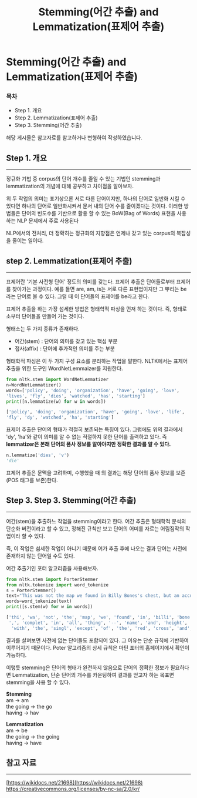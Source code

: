 ﻿---  
title:  "Stemming(어간 추출) and Lemmatization(표제어 추출)"  
  
categories:  
 - NLP
tags:  
 - Study, NLP, Deep learning
 
---

# Stemming(어간 추출) and Lemmatization(표제어 추출)
### 목차

-  Step 1. 개요
-  Step 2. Lemmatization(표제어 추출)
-  Step 3. Stemming(어간 추출)

해당 게시물은 참고자료를 참고하거나 변형하여 작성하였습니다.


## Step 1. 개요
---
정규화 기법 중 corpus의 단어 개수를 줄일 수 있는 기법인 stemming과 lemmatization의 개념에 대해 공부하고 차이점을 알아보자.

위 두 작업의 의미는 표기상으론 서로 다른 단어이지만, 하나의 단어로 일반화 시킬 수 있다면 하나의 단어로 일반화시켜서 문서 내의 단어 수를 줄이겠다는 것이다. 이러한 방법들은 단어의 빈도수를 기반으로 활용 할 수 있는 BoW(Bag of Words) 표현을 사용하는 NLP 문제에서 주로 사용된다 

NLP에서의 전처리, 더 정확히는 정규화의 지향점은 언제나 갖고 있는 corpus의 복잡성을 줄이는 일이다.


## step 2. Lemmatization(표제어 추출)
---
표제어란 '기본 사전형 단어' 정도의 의미를 갖는다. 표제어 추출은 단어들로부터 표제어를 찾아가는 과정이다. 예를 들면 are, am, is는 서로 다른 표현법이지만 그 뿌리는 be 라는 단어로 볼 수 있다. 그럴 때 이 단어들의 표제어를 be라고 한다.

표제어 추출을 하는 가장 섬세한 방법은 형태학적 파싱을 먼저 하는 것이다. 즉, 형태로소부터 단어들을 만들어 가는 것이다.

형태소는 두 가지 종류가 존재하다.

- 어간(stem) : 단어의 의미를 갖고 있는 핵심 부분
- 접사(affix) : 단어에 추가적인 의미를 주는 부분

형태학적 파싱은 이 두 가지 구성 요소를 분리하는 작업을 말한다. NLTK에서는 표제어 추출을 위한 도구인 WordNetLemmaizer를 지원한다. 

```python
from nltk.stem import WordNetLemmatizer
n=WordNetLemmatizer() 
words=['policy', 'doing', 'organization', 'have', 'going', 'love', 
'lives', 'fly', 'dies', 'watched', 'has', 'starting'] 
print([n.lemmatize(w) for w in words])
```
```python
['policy', 'doing', 'organization', 'have', 'going', 'love', 'life', 
'fly', 'dy', 'watched', 'ha', 'starting']
```
표제어 추출은 단어의 형태가 적절히 보존되는 특징이 있다. 그럼에도 위의 결과에서 'dy', 'ha'와 같이 의미를 알 수 없는 적절하지 못한 단어를 출력하고 있다. 즉 **lemmatizer은 본래 단어의 품사 정보를 알아야지만 정확한 결과를 알 수 있다.**

```python
n.lemmatize('dies', 'v')
'die'
```
표제어 추출은 문맥을 고려하며, 수행했을 때 의 결과는 해당 단어의 품사 정보를 보존(POS 태그를 보존)한다.

## Step 3. Step 3. Stemming(어간 추출)
---

어간(stem)을 추출하느 작업을 stemming이라고 한다. 어간 추출은 형태학적 분석의 단순화 버전이라고 할 수 있고, 정해진 규칙만 보고 단어의 어미를 자르는 어림짐작의 작업이라 할 수 있다. 

즉, 이 작업은 섬세한 작업이 아니기 때문에 어가 추출 후에 나오는 결과 단어는 사전에 존재하지 않는 단어일 수도 있다.

어간 추출기인 포터 알고리즘을 사용해보자.

```python
from nltk.stem import PorterStemmer  
from nltk.tokenize import word_tokenize  
s = PorterStemmer()  
text="This was not the map we found in Billy Bones's chest, but an accurate copy, complete in all things--names and heights and soundings--with the single exception of the red crosses and the written notes."  
words=word_tokenize(text)  
print([s.stem(w) for w in words])
```
```python
['thi', 'wa', 'not', 'the', 'map', 'we', 'found', 'in', 'billi', 'bone', "'s", 'chest', ',', 'but', 'an', 'accur', 'copi',
 ',', 'complet', 'in', 'all', 'thing', '--', 'name', 'and', 'height', 'and', 'sound', '--'
  'with', 'the', 'singl', 'except', 'of', 'the', 'red', 'cross', 'and', 'the', 'written', 'note', '.']
```
결과를 살펴보면 사전에 없는 단어들도 포함되어 있다. 그 이유는 단순 규칙에 기반하여 이루어지기 때문이다. Poter 알고리즘의 상세 규칙은 마틴 포터의 홈페이지에서 확인이 가능하다.

이렇듯 stemming은 단어의 형태가 완전하지 않음으로 단어의 정확한 정보가 필요하다면 Lemmatization, 단순 단어의 개수를 카운팅하여 결과를 얻고자 하는 목표면 stemming을 사용 할 수 있다. 

**Stemming**  
am → am  
the going → the go  
having → hav

**Lemmatization**  
am → be  
the going → the going  
having → have


## 참고 자료
___

[https://wikidocs.net/21698](https://wikidocs.net/21698)
https://creativecommons.org/licenses/by-nc-sa/2.0/kr/

